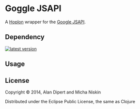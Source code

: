 # Goggle JSAPI

A [Hoplon][hoplon] wrapper for the [Google JSAPI][3].

## Dependency

[![latest version][2]][1]

## Usage


## License

Copyright © 2014, Alan Dipert and Micha Niskin

Distributed under the Eclipse Public License, the same as Clojure

[hoplon]: http://hoplon.io
[javelin]: https://github.com/tailrecursion/javelin
[1]: https://clojars.org/io.hoplon/google.jsapi
[2]: https://clojars.org/io.hoplon/google.jsapi/latest-version.svg?cache=2
[3]: https://developers.google.com/loader/
